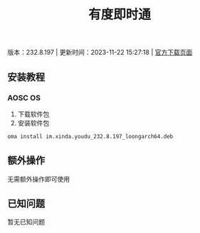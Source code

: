 ﻿---
id: 1885
title: 有度即时通
toc: true
weight: 1885
---

版本：232.8.197 | 更新时间：2023-11-22 15:27:18 | [官方下载页面](http://app.loongapps.cn/#/detail/1885)

## 安装教程 

### AOSC OS 

1. 下载软件包
2. 安装软件包

```bash
oma install im.xinda.youdu_232.8.197_loongarch64.deb
```

## 额外操作

无需额外操作即可使用

## 已知问题

暂无已知问题

